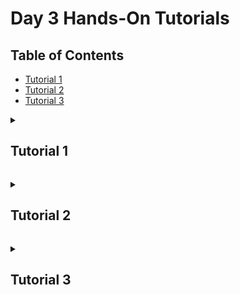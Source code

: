 # Day 3 Hands-On Tutorials

## Table of Contents

- [Tutorial 1](#tutorial-1)
- [Tutorial 2](#tutorial-2)
- [Tutorial 3](#tutorial-3)

<a id="tutorial-1"></a>
<details>
  <summary><h2>Tutorial 1</h2></summary>
  <hr>

Click [here](#table-of-contents) to return to the table of contents.

</details>

<a id="tutorial-2"></a>
<details>
  <summary><h2>Tutorial 2</h2></summary>
  <hr>

Click [here](#table-of-contents) to return to the table of contents.

</details>

<a id="tutorial-3"></a>
<details>
  <summary><h2>Tutorial 3</h2></summary>
  <hr>

Click [here](#table-of-contents) to return to the table of contents.

</details>
